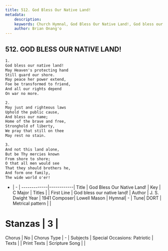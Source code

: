 ```yaml
---
title: 512. God Bless Our Native Land!
metadata:
    description: 
    keywords: Church Hymnal, God Bless Our Native Land!, God bless our native land!, 
    author: Brian Onang'o
---
```



## 512. GOD BLESS OUR NATIVE LAND!

```txt
1.
God bless our native land! 
May Heaven's protecting hand 
Still guard our shore. 
May peace her power extend, 
Foe be transformed to friend, 
And all our rights depend 
On war no more. 

2.
May just and righteous laws 
Uphold the public cause, 
And bless our name; 
Home of the brave and free, 
Stronghold of liberty, 
We pray that still on thee 
May rest no stain. 

3.
And not this land alone, 
But be Thy mercies known 
From shore to shore; 
O that all men would see 
That they should brothers he, 
And form one family, 
The wide world o'er!
```

- |   -  |
-------------|------------|
Title | God Bless Our Native Land! |
Key | C Major |
Titles |  |
First Line | God bless our native land! |
Author | J. S. Dwight
Year | 1941
Composer| Lowell Mason |
Hymnal|  - |
Tune| DORT |
Metrical pattern | |
# Stanzas | 3 |
Chorus | No |
Chorus Type | - |
Subjects | Special Occasions: Patriotic |
Texts |  |
Print Texts | 
Scripture Song |  |
  
